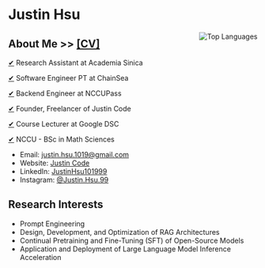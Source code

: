 # Justin Hsu

<a href="https://github.com/JustinHsu1019/JustinHsu1019/blob/main/Top_Lang.md">
  <img align="right" src="https://justinhsu-stats.vercel.app/api/top-langs/?username=JustinHsu1019&hide=html" alt="Top Languages" />
</a>

## About Me >> [[CV]](https://drive.google.com/file/d/1Dj2Bq5Qc5pDubg7UTXoJ-qeBlD_kqQSz/view?usp=sharing)

[✔](https://iis.sinica.edu.tw/zh/index.html) Research Assistant at Academia Sinica

[✔](https://www.chainsea.com.tw) Software Engineer PT at ChainSea

[✔](https://nccupass.com) Backend Engineer at NCCUPass

[✔](https://www.tasker.com.tw/workroom/Gm0Pr0) Founder, Freelancer of Justin Code

[✔](https://gdsc.community.dev/national-chengchi-university) Course Lecturer at Google DSC

[✔](https://ms.nccu.edu.tw) NCCU - BSc in Math Sciences

- Email: [justin.hsu.1019@gmail.com](mailto:justin.hsu.1019@gmail.com)
- Website: [Justin Code](https://justin-code.com)
- LinkedIn: [JustinHsu101999](https://www.linkedin.com/in/justinhsu101999/)
- Instagram: [@Justin.Hsu.99](https://www.instagram.com/justin.hsu.99/)

## Research Interests
- Prompt Engineering
- Design, Development, and Optimization of RAG Architectures
- Continual Pretraining and Fine-Tuning (SFT) of Open-Source Models
- Application and Deployment of Large Language Model Inference Acceleration
